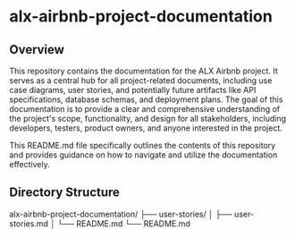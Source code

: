 # alx-airbnb-project-documentation

## Overview

This repository contains the documentation for the ALX Airbnb project. It serves as a central hub for all project-related documents, including use case diagrams, user stories, and potentially future artifacts like API specifications, database schemas, and deployment plans. The goal of this documentation is to provide a clear and comprehensive understanding of the project's scope, functionality, and design for all stakeholders, including developers, testers, product owners, and anyone interested in the project.

This README.md file specifically outlines the contents of this repository and provides guidance on how to navigate and utilize the documentation effectively.

## Directory Structure

alx-airbnb-project-documentation/
├── user-stories/
│   ├── user-stories.md
│   └── README.md
└── README.md
